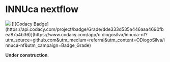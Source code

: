 # INNUca nextflow


<img src="https://img.shields.io/badge/nextfflow-0.25.7-brightgreen.svg"/>
[![Codacy Badge](https://api.codacy.com/project/badge/Grade/dde333d535a446aaa4690fbea87a4b36)](https://www.codacy.com/app/o.diogosilva/innuca-nf?utm_source=github.com&amp;utm_medium=referral&amp;utm_content=ODiogoSilva/innuca-nf&amp;utm_campaign=Badge_Grade)

**Under construction**.